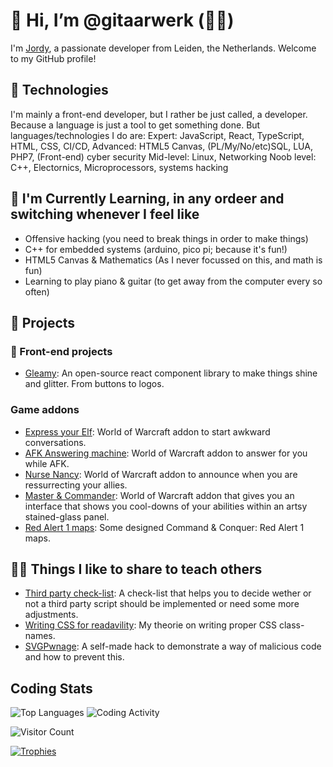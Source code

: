 # 👋 Hi, I’m @gitaarwerk (🎸👷)

I'm [Jordy](https://www.spacecorp.nl/), a passionate developer from Leiden, the Netherlands. Welcome to my GitHub profile!

## 🔧 Technologies
I'm mainly a front-end developer, but I rather be just called, a developer. Because a language is just a tool to get something done. But languages/technologies I do are:
Expert: JavaScript, React, TypeScript, HTML, CSS, CI/CD, 
Advanced: HTML5 Canvas, (PL/My/No/etc)SQL, LUA, PHP7, (Front-end) cyber security
Mid-level: Linux, Networking
Noob level: C++, Electornics, Microprocessors, systems hacking

## 🌱 I'm Currently Learning, in any ordeer and switching whenever I feel like
- Offensive hacking (you need to break things in order to make things)
- C++ for embedded systems (arduino, pico pi; because it's fun!)
- HTML5 Canvas & Mathematics (As I never focussed on this, and math is fun)
- Learning to play piano & guitar (to get away from the computer every so often)

## 💼 Projects

### 💅 Front-end projects
- [Gleamy](https://github.com/gleamy-js/gleamy): An open-source react component library to make things shine and glitter. From buttons to logos.

### Game addons
- [Express your Elf](https://github.com/gitaarwerk/express-your-elf): World of Warcraft addon to start awkward conversations.
- [AFK Answering machine](https://github.com/gitaarwerk/afk-answering-machine): World of Warcraft addon to answer for you while AFK.
- [Nurse Nancy](https://github.com/gitaarwerk/nurse-nancy): World of Warcraft addon to announce when you are ressurrecting your allies.
- [Master & Commander](https://github.com/gitaarwerk/master-and-commander): World of Warcraft addon that gives you an interface that shows you cool-downs of your abilities within an artsy stained-glass panel.
- [Red Alert 1 maps](https://github.com/gitaarwerk/red-alert-1-maps): Some designed Command & Conquer: Red Alert 1 maps.
  

## 👨‍🏫 Things I like to share to teach others
- [Third party check-list](https://github.com/gitaarwerk/third-party-fe-script-checklist): A check-list that helps you to decide wether or not a third party script should be implemented or need some more adjustments.
- [Writing CSS for readavility](https://github.com/gitaarwerk/write-css-for-readability-and-compression): My theorie on writing proper CSS class-names.
- [SVGPwnage](https://github.com/gitaarwerk/svgpwnage): A self-made hack to demonstrate a way of malicious code and how to prevent this.


<!-- Coding Stats -->
## Coding Stats
![Top Languages](https://github-readme-stats.vercel.app/api/top-langs/?username=johndoe&layout=compact&theme=dark)
![Coding Activity](https://github-readme-stats.vercel.app/api/wakatime?username=johndoe&layout=compact&theme=dark)

<!-- Visitors Counter -->
![Visitor Count](https://visitor-badge.glitch.me/badge?page_id=johndoe.johndoe)

<!-- GitHub Trophies -->
[![Trophies](https://github-profile-trophy.vercel.app/?username=johndoe&theme=onedark)](https://github.com/ryo-ma/github-profile-trophy)


<!---
gitaarwerk/gitaarwerk is a ✨ special ✨ repository because its `README.md` (this file) appears on your GitHub profile.
You can click the Preview link to take a look at your changes.
--->
